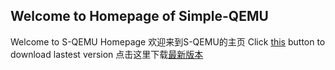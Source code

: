 ## Welcome to Homepage of Simple-QEMU
Welcome to S-QEMU Homepage 
欢迎来到S-QEMU的主页
Click [this](https://github.com/Reiz-L/Simple-QEMU/releases/tag/Ver210403) button to download lastest version
点击这里下载[最新版本](https://github.com/Reiz-L/Simple-QEMU/releases/tag/Ver210403)
